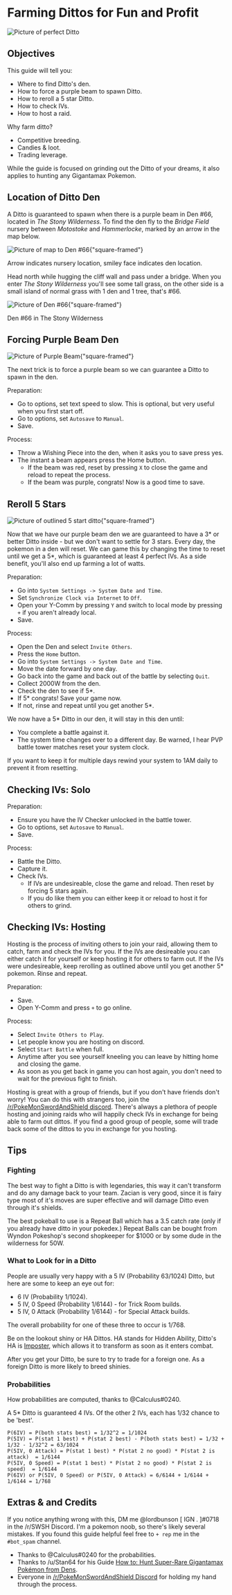 # Farming Dittos for Fun and Profit

![Picture of perfect Ditto](/img/article/ditto/ditto_perfect_ivs.jpg)

## Objectives

This guide will tell you: 

- Where to find Ditto's den.
- How to force a purple beam to spawn Ditto.
- How to reroll a 5 star Ditto.
- How to check IVs.
- How to host a raid.

Why farm ditto?

- Competitive breeding.
- Candies & loot.
- Trading leverage.

While the guide is focused on grinding out the Ditto of your dreams, it also applies to hunting any Gigantamax Pokemon.

## Location of Ditto Den

A Ditto is guaranteed to spawn when there is a purple beam in Den #66, located in _The Stony Wilderness_. To find the den fly to the _Bridge Field_ nursery between _Motostoke_ and _Hammerlocke_, marked by an arrow in the map below.

![Picture of map to Den #66{"square-framed"}](/img/article/ditto/ditto_den_location_map.jpg)
<p class="subtext">Arrow indicates nursery location, smiley face indicates den location.</p>

Head north while hugging the cliff wall and pass under a bridge. When you enter _The Stony Wilderness_ you'll see some tall grass, on the other side is a small island of normal grass with 1 den and 1 tree, that's #66.

![Picture of Den #66{"square-framed"}](/img/article/ditto/ditto_den_location.jpg)
<p class="subtext">Den #66 in The Stony Wilderness</p>

## Forcing Purple Beam Den

![Picture of Purple Beam{"square-framed"}](/img/article/ditto/ditto_purple_beam.jpg)

The next trick is to force a purple beam so we can guarantee a Ditto to spawn in the den.

Preparation:
- Go to options, set text speed to slow. This is optional, but very useful when you first start off.
- Go to options, set `Autosave` to `Manual`.
- Save.

Process:
- Throw a Wishing Piece into the den, when it asks you to save press yes.
- The instant a beam appears press the Home button.
  - If the beam was red, reset by pressing `X` to close the game and reload to repeat the process.
  - If the beam was purple, congrats! Now is a good time to save.

## Reroll 5 Stars

![Picture of outlined 5 start ditto{"square-framed"}](/img/article/ditto/ditto_5_star.jpg)

Now that we have our purple beam den we are guaranteed to have a 3* or better Ditto inside - but we don't want to settle for 3 stars. Every day, the pokemon in a den will reset. We can game this by changing the time to reset until we get a 5*, which is guaranteed at least 4 perfect IVs. As a side benefit, you'll also end up farming a lot of watts.

Preparation:
- Go into `System Settings -> System Date and Time`.
- Set `Synchronize Clock via Internet` to `Off`.
- Open your Y-Comm by pressing `Y` and switch to local mode by pressing `+` if you aren't already local.
- Save.

Process:
- Open the Den and select `Invite Others`.
- Press the `Home` button.
- Go into `System Settings -> System Date and Time`.
- Move the date forward by one day.
- Go back into the game and back out of the battle by selecting `Quit`.
- Collect 2000W from the den.
- Check the den to see if 5*.
- If 5* congrats! Save your game now.
- If not, rinse and repeat until you get another 5*.

We now have a 5* Ditto in our den, it will stay in this den until:
- You complete a battle against it.
- The system time changes over to a different day. Be warned, I hear PVP battle tower matches reset your system clock.

If you want to keep it for multiple days rewind your system to 1AM daily to prevent it from resetting.

## Checking IVs: Solo

Preparation:
- Ensure you have the IV Checker unlocked in the battle tower.
- Go to options, set `Autosave` to `Manual`.
- Save.

Process:
- Battle the Ditto.
- Capture it.
- Check IVs.
  - If IVs are undesireable, close the game and reload. Then reset by forcing 5 stars again.
  - If you do like them you can either keep it or reload to host it for others to grind.

## Checking IVs: Hosting

Hosting is the process of inviting others to join your raid, allowing them to catch, farm and check the IVs for you. If the IVs are desireable you can either catch it for yourself or keep hosting it for others to farm out. If the IVs were undesireable, keep rerolling as outlined above until you get another 5* pokemon. Rinse and repeat.

Preparation:
- Save.
- Open Y-Comm and press `+` to go online.

Process:
- Select `Invite Others to Play`.
- Let people know you are hosting on discord.
- Select `Start Battle` when full.
- Anytime after you see yourself kneeling you can leave by hitting home and closing the game.
- As soon as you get back in game you can host again, you don't need to wait for the previous fight to finish.

Hosting is great with a group of friends, but if you don't have friends don't worry! You can do this with strangers too, join the [/r/PokeMonSwordAndShield discord](https://discord.gg/pokemonswordshield). There's always a plethora of people hosting and joining raids who will happily check IVs in exchange for being able to farm out dittos. If you find a good group of people, some will trade back some of the dittos to you in exchange for you hosting.

## Tips

### Fighting

The best way to fight a Ditto is with legendaries, this way it can't transform and do any damage back to your team. Zacian is very good, since it is fairy type most of it's moves are super effective and will damage Ditto even through it's shields.

The best pokeball to use is a Repeat Ball which has a 3.5 catch rate (only if you already have ditto in your pokedex.) Repeat Balls can be bought from Wyndon Pokeshop's second shopkeeper for $1000 or by some dude in the wilderness for 50W.

### What to Look for in a Ditto

People are usually very happy with a 5 IV (Probability 63/1024) Ditto, but here are some to keep an eye out for:

- 6 IV (Probability 1/1024).
- 5 IV, 0 Speed (Probability 1/6144) - for Trick Room builds.
- 5 IV, 0 Attack (Probability 1/6144) - for Special Attack builds.

The overall probability for one of these three to occur is 1/768.

Be on the lookout shiny or HA Dittos. HA stands for Hidden Ability, Ditto's HA is [Imposter](https://bulbapedia.bulbagarden.net/wiki/Imposter_(Ability)), which allows it to transform as soon as it enters combat.

After you get your Ditto, be sure to try to trade for a foreign one. As a foreign Ditto is more likely to breed shinies.

### Probabilities

How probabilities are computed, thanks to @Calculus#0240.

A 5* Ditto is guaranteed 4 IVs. Of the other 2 IVs, each has 1/32 chance to be 'best'.

```
P(6IV) = P(both stats best) = 1/32^2 = 1/1024
P(5IV) = P(stat 1 best) + P(stat 2 best) - P(both stats best) = 1/32 + 1/32 - 1/32^2 = 63/1024
P(5IV, 0 Attack) = P(stat 1 best) * P(stat 2 no good) * P(stat 2 is attack)  = 1/6144
P(5IV, 0 Speed) = P(stat 1 best) * P(stat 2 no good) * P(stat 2 is speed)  = 1/6144
P(6IV) or P(5IV, 0 Speed) or P(5IV, 0 Attack) = 6/6144 + 1/6144 + 1/6144 = 1/768
```

## Extras & and Credits

If you notice anything wrong with this, DM me @lordbunson [ IGN . ]#0718 in the /r/SWSH Discord. I'm a pokemon noob, so there's likely several mistakes. If you found this guide helpful feel free to `+ rep` me in the `#bot_spam` channel.

- Thanks to @Calculus#0240 for the probabilities.
- Thanks to /u/Stan64 for his Guide [How to: Hunt Super-Rare Gigantamax Pokémon from Dens](https://www.reddit.com/r/pokemon/comments/dz2n3d/how_to_hunt_superrare_gigantamax_pok%C3%A9mon_from_dens/).
- Everyone in [/r/PokeMonSwordAndShield Discord](https://discord.gg/pokemonswordshield) for holding my hand through the process.
